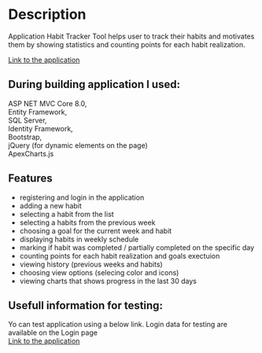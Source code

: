 # Description
Application Habit Tracker Tool helps user to track their habits and motivates them by showing statistics and counting points for each habit realization.

[Link to the application](https://habittracker.codingproject.hostingasp.pl/)

## During building application  I used:
ASP NET MVC Core 8.0, <br>
Entity Framework, <br>
SQL Server, <br>
Identity Framework,  <br>
Bootstrap, <br>
jQuery (for dynamic elements on the page) <br>
ApexCharts.js <br>

## Features
- registering and login in the application
- adding a new habit
- selecting a habit from the list
- selecting a habits from the previous week
- choosing a goal for the current week and habit
- displaying habits in weekly schedule
- marking if habit was completed / partially completed on the specific day
- counting points for each habit realization and goals exectuion
- viewing history (previous weeks and habits)
- choosing view options (selecing color and icons)
- viewing charts that shows progress in the last 30 days
  
## Usefull information for testing:

Yo can test application using a below link. Login data for testing are available on the Login page <br>
[Link to the application](https://habittracker.codingproject.hostingasp.pl/)
